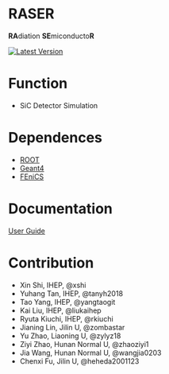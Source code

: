 RASER
======

**RA**diation **SE**miconducto**R** 


[![Latest Version][pypi-image]][pypi-url] 
  

Function
======

- SiC Detector Simulation 

Dependences 
======

- [ROOT](https://root.cern.ch) 
- [Geant4](https://geant4.web.cern.ch)
- [FEniCS](https://fenicsproject.org)


Documentation 
======

[User Guide](http://raser.team/docs/raser)


Contribution 
====== 
* Xin Shi, IHEP, @xshi
* Yuhang Tan, IHEP, @tanyh2018
* Tao Yang, IHEP, @yangtaogit
* Kai Liu, IHEP, @liukaihep
* Ryuta Kiuchi, IHEP, @rkiuchi
* Jianing Lin, Jilin U, @zombastar
* Yu Zhao, Liaoning U, @zylyz18
* Ziyi Zhao, Hunan Normal U, @zhaoziyi1
* Jia Wang, Hunan Normal U, @wangjia0203 
* Chenxi Fu, Jilin U, @heheda2001123
  


[pypi-image]: https://img.shields.io/pypi/v/raser.svg
[pypi-url]: https://pypi.org/project/raser

